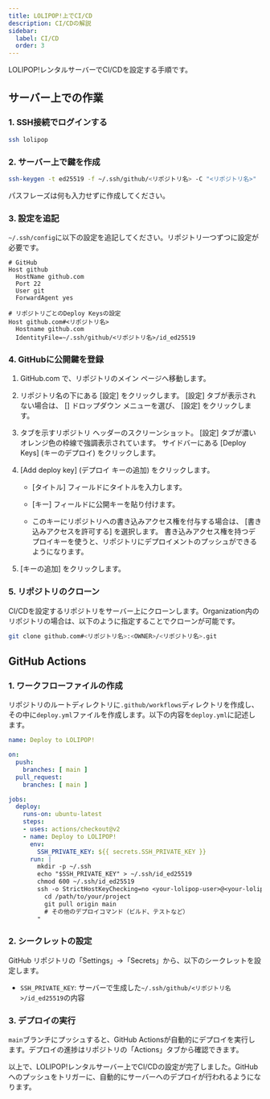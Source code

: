 ```yaml
---
title: LOLIPOP!上でCI/CD
description: CI/CDの解説
sidebar:
  label: CI/CD
  order: 3
---
```


LOLIPOP!レンタルサーバーでCI/CDを設定する手順です。

## サーバー上での作業

### 1. SSH接続でログインする

```bash
ssh lolipop
```

### 2. サーバー上で鍵を作成

```bash
ssh-keygen -t ed25519 -f ~/.ssh/github/<リポジトリ名> -C "<リポジトリ名>"
```

パスフレーズは何も入力せずに作成してください。

### 3. 設定を追記

`~/.ssh/config`に以下の設定を追記してください。リポジトリ一つずつに設定が必要です。

```vim
# GitHub
Host github
  HostName github.com
  Port 22
  User git
  ForwardAgent yes

# リポジトリごとのDeploy Keysの設定
Host github.com#<リポジトリ名>
  Hostname github.com
  IdentityFile=~/.ssh/github/<リポジトリ名>/id_ed25519
```

### 4. GitHubに公開鍵を登録

1. GitHub.com で、リポジトリのメイン ページへ移動します。

2. リポジトリ名の下にある  [設定] をクリックします。 [設定] タブが表示されない場合は、 [] ドロップダウン メニューを選び、 [設定] をクリックします。

3. タブを示すリポジトリ ヘッダーのスクリーンショット。 [設定] タブが濃いオレンジ色の枠線で強調表示されています。
サイドバーにある [Deploy Keys] (キーのデプロイ) をクリックします。

4. [Add deploy key] (デプロイ キーの追加) をクリックします。

   - [タイトル] フィールドにタイトルを入力します。

   - [キー] フィールドに公開キーを貼り付けます。

   - このキーにリポジトリへの書き込みアクセス権を付与する場合は、 [書き込みアクセスを許可する] を選択します。 書き込みアクセス権を持つデプロイキーを使うと、リポジトリにデプロイメントのプッシュができるようになります。

5. [キーの追加] をクリックします。

### 5. リポジトリのクローン

CI/CDを設定するリポジトリをサーバー上にクローンします。Organization内のリポジトリの場合は、以下のように指定することでクローンが可能です。

```bash
git clone github.com#<リポジトリ名>:<OWNER>/<リポジトリ名>.git
```

## GitHub Actions

### 1. ワークフローファイルの作成

リポジトリのルートディレクトリに`.github/workflows`ディレクトリを作成し、その中に`deploy.yml`ファイルを作成します。以下の内容を`deploy.yml`に記述します。

```yaml
name: Deploy to LOLIPOP!

on:
  push:
    branches: [ main ]
  pull_request:
    branches: [ main ]

jobs:
  deploy:
    runs-on: ubuntu-latest
    steps:
    - uses: actions/checkout@v2
    - name: Deploy to LOLIPOP!
      env:
        SSH_PRIVATE_KEY: ${{ secrets.SSH_PRIVATE_KEY }}
      run: |
        mkdir -p ~/.ssh
        echo "$SSH_PRIVATE_KEY" > ~/.ssh/id_ed25519
        chmod 600 ~/.ssh/id_ed25519
        ssh -o StrictHostKeyChecking=no <your-lolipop-user>@<your-lolipop-host> "
          cd /path/to/your/project
          git pull origin main
          # その他のデプロイコマンド（ビルド、テストなど）
        "
```

### 2. シークレットの設定

GitHub リポジトリの「Settings」→「Secrets」から、以下のシークレットを設定します。

- `SSH_PRIVATE_KEY`: サーバーで生成した`~/.ssh/github/<リポジトリ名>/id_ed25519`の内容

### 3. デプロイの実行

`main`ブランチにプッシュすると、GitHub Actionsが自動的にデプロイを実行します。デプロイの進捗はリポジトリの「Actions」タブから確認できます。

以上で、LOLIPOP!レンタルサーバー上でCI/CDの設定が完了しました。GitHubへのプッシュをトリガーに、自動的にサーバーへのデプロイが行われるようになります。
